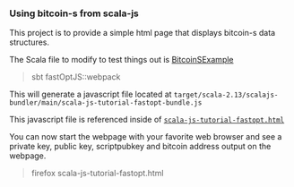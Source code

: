 ### Using bitcoin-s from scala-js 

This project is to provide a simple html page that displays bitcoin-s data structures.

The Scala file to modify to test things out is [BitcoinSExample](src/main/scala/org/bitcoins/simple/BitcoinSExample.scala)

> sbt fastOptJS::webpack

This will generate a javascript file located at `target/scala-2.13/scalajs-bundler/main/scala-js-tutorial-fastopt-bundle.js`

This javascript file is referenced inside of [`scala-js-tutorial-fastopt.html`](scala-js-tutorial-fastopt.html)


You can now start the webpage with your favorite web browser and see a private key, public key, scriptpubkey and bitcoin address
output on the webpage.

> firefox scala-js-tutorial-fastopt.html

